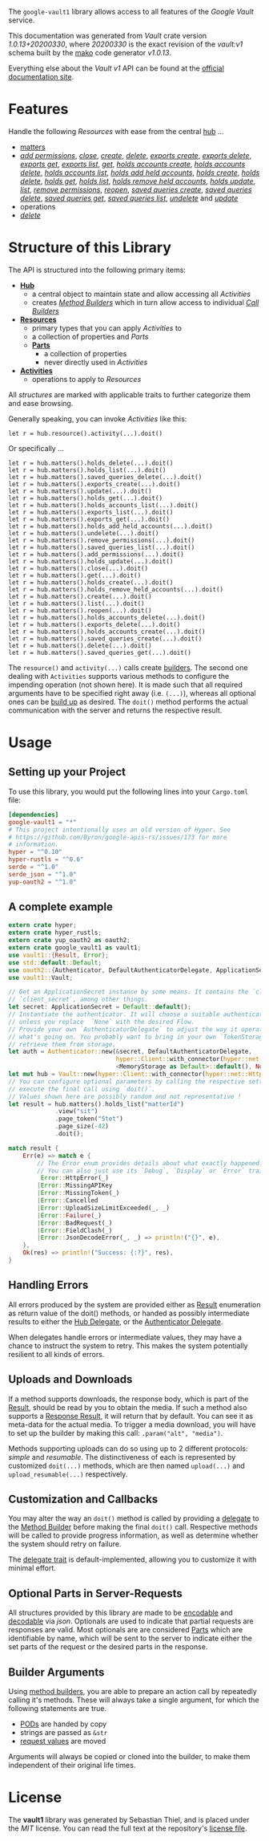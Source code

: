 <!---
DO NOT EDIT !
This file was generated automatically from 'src/mako/api/README.md.mako'
DO NOT EDIT !
-->
The `google-vault1` library allows access to all features of the *Google Vault* service.

This documentation was generated from *Vault* crate version *1.0.13+20200330*, where *20200330* is the exact revision of the *vault:v1* schema built by the [mako](http://www.makotemplates.org/) code generator *v1.0.13*.

Everything else about the *Vault* *v1* API can be found at the
[official documentation site](https://developers.google.com/vault).
# Features

Handle the following *Resources* with ease from the central [hub](https://docs.rs/google-vault1/1.0.13+20200330/google_vault1/struct.Vault.html) ... 

* [matters](https://docs.rs/google-vault1/1.0.13+20200330/google_vault1/struct.Matter.html)
 * [*add permissions*](https://docs.rs/google-vault1/1.0.13+20200330/google_vault1/struct.MatterAddPermissionCall.html), [*close*](https://docs.rs/google-vault1/1.0.13+20200330/google_vault1/struct.MatterCloseCall.html), [*create*](https://docs.rs/google-vault1/1.0.13+20200330/google_vault1/struct.MatterCreateCall.html), [*delete*](https://docs.rs/google-vault1/1.0.13+20200330/google_vault1/struct.MatterDeleteCall.html), [*exports create*](https://docs.rs/google-vault1/1.0.13+20200330/google_vault1/struct.MatterExportCreateCall.html), [*exports delete*](https://docs.rs/google-vault1/1.0.13+20200330/google_vault1/struct.MatterExportDeleteCall.html), [*exports get*](https://docs.rs/google-vault1/1.0.13+20200330/google_vault1/struct.MatterExportGetCall.html), [*exports list*](https://docs.rs/google-vault1/1.0.13+20200330/google_vault1/struct.MatterExportListCall.html), [*get*](https://docs.rs/google-vault1/1.0.13+20200330/google_vault1/struct.MatterGetCall.html), [*holds accounts create*](https://docs.rs/google-vault1/1.0.13+20200330/google_vault1/struct.MatterHoldAccountCreateCall.html), [*holds accounts delete*](https://docs.rs/google-vault1/1.0.13+20200330/google_vault1/struct.MatterHoldAccountDeleteCall.html), [*holds accounts list*](https://docs.rs/google-vault1/1.0.13+20200330/google_vault1/struct.MatterHoldAccountListCall.html), [*holds add held accounts*](https://docs.rs/google-vault1/1.0.13+20200330/google_vault1/struct.MatterHoldAddHeldAccountCall.html), [*holds create*](https://docs.rs/google-vault1/1.0.13+20200330/google_vault1/struct.MatterHoldCreateCall.html), [*holds delete*](https://docs.rs/google-vault1/1.0.13+20200330/google_vault1/struct.MatterHoldDeleteCall.html), [*holds get*](https://docs.rs/google-vault1/1.0.13+20200330/google_vault1/struct.MatterHoldGetCall.html), [*holds list*](https://docs.rs/google-vault1/1.0.13+20200330/google_vault1/struct.MatterHoldListCall.html), [*holds remove held accounts*](https://docs.rs/google-vault1/1.0.13+20200330/google_vault1/struct.MatterHoldRemoveHeldAccountCall.html), [*holds update*](https://docs.rs/google-vault1/1.0.13+20200330/google_vault1/struct.MatterHoldUpdateCall.html), [*list*](https://docs.rs/google-vault1/1.0.13+20200330/google_vault1/struct.MatterListCall.html), [*remove permissions*](https://docs.rs/google-vault1/1.0.13+20200330/google_vault1/struct.MatterRemovePermissionCall.html), [*reopen*](https://docs.rs/google-vault1/1.0.13+20200330/google_vault1/struct.MatterReopenCall.html), [*saved queries create*](https://docs.rs/google-vault1/1.0.13+20200330/google_vault1/struct.MatterSavedQueryCreateCall.html), [*saved queries delete*](https://docs.rs/google-vault1/1.0.13+20200330/google_vault1/struct.MatterSavedQueryDeleteCall.html), [*saved queries get*](https://docs.rs/google-vault1/1.0.13+20200330/google_vault1/struct.MatterSavedQueryGetCall.html), [*saved queries list*](https://docs.rs/google-vault1/1.0.13+20200330/google_vault1/struct.MatterSavedQueryListCall.html), [*undelete*](https://docs.rs/google-vault1/1.0.13+20200330/google_vault1/struct.MatterUndeleteCall.html) and [*update*](https://docs.rs/google-vault1/1.0.13+20200330/google_vault1/struct.MatterUpdateCall.html)
* operations
 * [*delete*](https://docs.rs/google-vault1/1.0.13+20200330/google_vault1/struct.OperationDeleteCall.html)




# Structure of this Library

The API is structured into the following primary items:

* **[Hub](https://docs.rs/google-vault1/1.0.13+20200330/google_vault1/struct.Vault.html)**
    * a central object to maintain state and allow accessing all *Activities*
    * creates [*Method Builders*](https://docs.rs/google-vault1/1.0.13+20200330/google_vault1/trait.MethodsBuilder.html) which in turn
      allow access to individual [*Call Builders*](https://docs.rs/google-vault1/1.0.13+20200330/google_vault1/trait.CallBuilder.html)
* **[Resources](https://docs.rs/google-vault1/1.0.13+20200330/google_vault1/trait.Resource.html)**
    * primary types that you can apply *Activities* to
    * a collection of properties and *Parts*
    * **[Parts](https://docs.rs/google-vault1/1.0.13+20200330/google_vault1/trait.Part.html)**
        * a collection of properties
        * never directly used in *Activities*
* **[Activities](https://docs.rs/google-vault1/1.0.13+20200330/google_vault1/trait.CallBuilder.html)**
    * operations to apply to *Resources*

All *structures* are marked with applicable traits to further categorize them and ease browsing.

Generally speaking, you can invoke *Activities* like this:

```Rust,ignore
let r = hub.resource().activity(...).doit()
```

Or specifically ...

```ignore
let r = hub.matters().holds_delete(...).doit()
let r = hub.matters().holds_list(...).doit()
let r = hub.matters().saved_queries_delete(...).doit()
let r = hub.matters().exports_create(...).doit()
let r = hub.matters().update(...).doit()
let r = hub.matters().holds_get(...).doit()
let r = hub.matters().holds_accounts_list(...).doit()
let r = hub.matters().exports_list(...).doit()
let r = hub.matters().exports_get(...).doit()
let r = hub.matters().holds_add_held_accounts(...).doit()
let r = hub.matters().undelete(...).doit()
let r = hub.matters().remove_permissions(...).doit()
let r = hub.matters().saved_queries_list(...).doit()
let r = hub.matters().add_permissions(...).doit()
let r = hub.matters().holds_update(...).doit()
let r = hub.matters().close(...).doit()
let r = hub.matters().get(...).doit()
let r = hub.matters().holds_create(...).doit()
let r = hub.matters().holds_remove_held_accounts(...).doit()
let r = hub.matters().create(...).doit()
let r = hub.matters().list(...).doit()
let r = hub.matters().reopen(...).doit()
let r = hub.matters().holds_accounts_delete(...).doit()
let r = hub.matters().exports_delete(...).doit()
let r = hub.matters().holds_accounts_create(...).doit()
let r = hub.matters().saved_queries_create(...).doit()
let r = hub.matters().delete(...).doit()
let r = hub.matters().saved_queries_get(...).doit()
```

The `resource()` and `activity(...)` calls create [builders][builder-pattern]. The second one dealing with `Activities` 
supports various methods to configure the impending operation (not shown here). It is made such that all required arguments have to be 
specified right away (i.e. `(...)`), whereas all optional ones can be [build up][builder-pattern] as desired.
The `doit()` method performs the actual communication with the server and returns the respective result.

# Usage

## Setting up your Project

To use this library, you would put the following lines into your `Cargo.toml` file:

```toml
[dependencies]
google-vault1 = "*"
# This project intentionally uses an old version of Hyper. See
# https://github.com/Byron/google-apis-rs/issues/173 for more
# information.
hyper = "^0.10"
hyper-rustls = "^0.6"
serde = "^1.0"
serde_json = "^1.0"
yup-oauth2 = "^1.0"
```

## A complete example

```Rust
extern crate hyper;
extern crate hyper_rustls;
extern crate yup_oauth2 as oauth2;
extern crate google_vault1 as vault1;
use vault1::{Result, Error};
use std::default::Default;
use oauth2::{Authenticator, DefaultAuthenticatorDelegate, ApplicationSecret, MemoryStorage};
use vault1::Vault;

// Get an ApplicationSecret instance by some means. It contains the `client_id` and 
// `client_secret`, among other things.
let secret: ApplicationSecret = Default::default();
// Instantiate the authenticator. It will choose a suitable authentication flow for you, 
// unless you replace  `None` with the desired Flow.
// Provide your own `AuthenticatorDelegate` to adjust the way it operates and get feedback about 
// what's going on. You probably want to bring in your own `TokenStorage` to persist tokens and
// retrieve them from storage.
let auth = Authenticator::new(&secret, DefaultAuthenticatorDelegate,
                              hyper::Client::with_connector(hyper::net::HttpsConnector::new(hyper_rustls::TlsClient::new())),
                              <MemoryStorage as Default>::default(), None);
let mut hub = Vault::new(hyper::Client::with_connector(hyper::net::HttpsConnector::new(hyper_rustls::TlsClient::new())), auth);
// You can configure optional parameters by calling the respective setters at will, and
// execute the final call using `doit()`.
// Values shown here are possibly random and not representative !
let result = hub.matters().holds_list("matterId")
             .view("sit")
             .page_token("Stet")
             .page_size(-42)
             .doit();

match result {
    Err(e) => match e {
        // The Error enum provides details about what exactly happened.
        // You can also just use its `Debug`, `Display` or `Error` traits
         Error::HttpError(_)
        |Error::MissingAPIKey
        |Error::MissingToken(_)
        |Error::Cancelled
        |Error::UploadSizeLimitExceeded(_, _)
        |Error::Failure(_)
        |Error::BadRequest(_)
        |Error::FieldClash(_)
        |Error::JsonDecodeError(_, _) => println!("{}", e),
    },
    Ok(res) => println!("Success: {:?}", res),
}

```
## Handling Errors

All errors produced by the system are provided either as [Result](https://docs.rs/google-vault1/1.0.13+20200330/google_vault1/enum.Result.html) enumeration as return value of 
the doit() methods, or handed as possibly intermediate results to either the 
[Hub Delegate](https://docs.rs/google-vault1/1.0.13+20200330/google_vault1/trait.Delegate.html), or the [Authenticator Delegate](https://docs.rs/yup-oauth2/*/yup_oauth2/trait.AuthenticatorDelegate.html).

When delegates handle errors or intermediate values, they may have a chance to instruct the system to retry. This 
makes the system potentially resilient to all kinds of errors.

## Uploads and Downloads
If a method supports downloads, the response body, which is part of the [Result](https://docs.rs/google-vault1/1.0.13+20200330/google_vault1/enum.Result.html), should be
read by you to obtain the media.
If such a method also supports a [Response Result](https://docs.rs/google-vault1/1.0.13+20200330/google_vault1/trait.ResponseResult.html), it will return that by default.
You can see it as meta-data for the actual media. To trigger a media download, you will have to set up the builder by making
this call: `.param("alt", "media")`.

Methods supporting uploads can do so using up to 2 different protocols: 
*simple* and *resumable*. The distinctiveness of each is represented by customized 
`doit(...)` methods, which are then named `upload(...)` and `upload_resumable(...)` respectively.

## Customization and Callbacks

You may alter the way an `doit()` method is called by providing a [delegate](https://docs.rs/google-vault1/1.0.13+20200330/google_vault1/trait.Delegate.html) to the 
[Method Builder](https://docs.rs/google-vault1/1.0.13+20200330/google_vault1/trait.CallBuilder.html) before making the final `doit()` call. 
Respective methods will be called to provide progress information, as well as determine whether the system should 
retry on failure.

The [delegate trait](https://docs.rs/google-vault1/1.0.13+20200330/google_vault1/trait.Delegate.html) is default-implemented, allowing you to customize it with minimal effort.

## Optional Parts in Server-Requests

All structures provided by this library are made to be [encodable](https://docs.rs/google-vault1/1.0.13+20200330/google_vault1/trait.RequestValue.html) and 
[decodable](https://docs.rs/google-vault1/1.0.13+20200330/google_vault1/trait.ResponseResult.html) via *json*. Optionals are used to indicate that partial requests are responses 
are valid.
Most optionals are are considered [Parts](https://docs.rs/google-vault1/1.0.13+20200330/google_vault1/trait.Part.html) which are identifiable by name, which will be sent to 
the server to indicate either the set parts of the request or the desired parts in the response.

## Builder Arguments

Using [method builders](https://docs.rs/google-vault1/1.0.13+20200330/google_vault1/trait.CallBuilder.html), you are able to prepare an action call by repeatedly calling it's methods.
These will always take a single argument, for which the following statements are true.

* [PODs][wiki-pod] are handed by copy
* strings are passed as `&str`
* [request values](https://docs.rs/google-vault1/1.0.13+20200330/google_vault1/trait.RequestValue.html) are moved

Arguments will always be copied or cloned into the builder, to make them independent of their original life times.

[wiki-pod]: http://en.wikipedia.org/wiki/Plain_old_data_structure
[builder-pattern]: http://en.wikipedia.org/wiki/Builder_pattern
[google-go-api]: https://github.com/google/google-api-go-client

# License
The **vault1** library was generated by Sebastian Thiel, and is placed 
under the *MIT* license.
You can read the full text at the repository's [license file][repo-license].

[repo-license]: https://github.com/Byron/google-apis-rsblob/master/LICENSE.md
